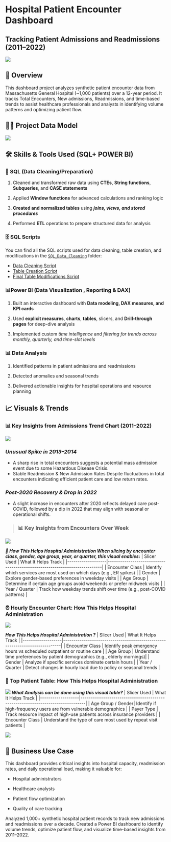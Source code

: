 # Hospital Patient Encounter Dashboard
## Tracking Patient Admissions and Readmissions (2011–2022)

![](Power_Bi_Reports/GIF_Dashboard.gif)

## 📌 Overview
This dashboard project analyzes synthetic patient encounter data from Massachusetts General Hospital (~1,000 patients) over a 12-year period. It tracks Total Encounters, New admissions, Readmissions, and time-based trends to assist healthcare professionals and analysts in identifying volume patterns and optimizing patient flow.

## ⛓️‍💥 Project Data Model
![](Power_Bi_Reports/Data_Model.png)

## 🛠️ Skills & Tools Used (SQL+ POWER BI)

 ### 🧼 SQL (Data Cleaning/Preparation)
1) Cleaned and transformed raw data using **CTEs**, **String functions**, **Subqueries**, and **CASE statements**

2) Applied **Window functions** for advanced calculations and ranking logic

3) **Created and normalized tables** using ***joins, views, and stored procedures***

4) Performed **ETL** operations to prepare structured data for analysis
### 🗄️ SQL Scripts

You can find all the SQL scripts used for data cleaning, table creation, and modifications in the [`SQL_Data_Cleaning`](SQL_Data_Cleaning) folder:

- [Data Cleaning Script](SQL_Data_Cleaning\2_Silver_layer_with_CLeaned_data\2_data_cleaning.sql)
- [Table Creation Script](SQL_Data_Cleaning\2_Silver_layer_with_CLeaned_data\1_create_table_silver.sql)
- [Final Table Modifications Script](SQL_Data_Cleaning\3_Gold_layer_With_Business_Ready_date\gold_view.sql)

 ### 📊Power BI (Data Visualization , Reporting & DAX)
1) Built an interactive dashboard with **Data modeling, DAX measures, and KPI cards**

2) Used **explicit measures**, **charts**, **tables**, slicers, and **Drill-through pages** for deep-dive analysis

3) Implemented custom *time intelligence* and *filtering for trends across monthly, quarterly, and time-slot levels*

 ### 📊 Data Analysis
1) Identified patterns in patient admissions and readmissions

2) Detected anomalies and seasonal trends

3) Delivered actionable insights for hospital operations and resource planning

## 📈 Visuals & Trends

 ### 📊 Key Insights from Admissions Trend Chart (2011–2022)
![](Power_Bi_Reports/Encounter_Trend_Linechart.png)

### ***Unusual Spike in 2013–2014***

- A sharp rise in total encounters suggests a potential mass admission event due to some Hazardous Disease Crisis.
- Stable Readmission & New Admission Rates
Despite fluctuations in total encounters indicating efficient patient care and low return rates.

### ***Post-2020 Recovery & Drop in 2022***
- A slight increase in encounters after 2020 reflects delayed care post-COVID, followed by a dip in 2022 that may align with seasonal or operational shifts.

> ### 📊 Key Insights from Encounters Over Week

![](Power_Bi_Reports/Encounter_Over_week_Horizontal_BarChart.png)

***🏥 How This Helps Hospital Administration
When slicing by encounter class, gender, age group, year, or quarter, this visual enables:***
| Slicer Used       | What It Helps Track                                                      |
|-------------------|---------------------------------------------------------------------------|
| Encounter Class   | Identify which services are most used on which days (e.g., ER spikes)     |
| Gender            | Explore gender-based preferences in weekday visits                        |
| Age Group         | Determine if certain age groups avoid weekends or prefer midweek visits   |
| Year / Quarter    | Track how weekday trends shift over time (e.g., post-COVID patterns)      |

### ⏰ Hourly Encounter Chart: How This Helps Hospital Administration
![](Power_Bi_Reports/Encounters_Over_time.png)

***How This Helps Hospital Administration ?***
| Slicer Used       | What It Helps Track                                                        |
|-------------------|-----------------------------------------------------------------------------|
| Encounter Class   | Identify peak emergency hours vs scheduled outpatient or routine care       |
| Age Group         | Understand time preferences by patient demographics (e.g., elderly mornings)|
| Gender            | Analyze if specific services dominate certain hours                         |
| Year / Quarter    | Detect changes in hourly load due to policy or seasonal trends              |
 ### 🧍 Top Patient Table: How This Helps Hospital Administration
![](Power_Bi_Reports/Top_10_patients.png)
***What Analysis can be done using this visual table?***
| Slicer Used       | What It Helps Track                                                           |
|-------------------|--------------------------------------------------------------------------------|
| Age Group / Gender| Identify if high-frequency users are from vulnerable demographics             |
| Payer Type        | Track resource impact of high-use patients across insurance providers         |
| Encounter Class   | Understand the type of care most used by repeat visit patients                |

![](Power_Bi_Reports/Dashboard_Overview.png)

## 📍 Business Use Case
This dashboard provides critical insights into hospital capacity, readmission rates, and daily operational load, making it valuable for:

- Hospital administrators

- Healthcare analysts

- Patient flow optimization

- Quality of care tracking

Analyzed 1,000+ synthetic hospital patient records to track new admissions and readmissions over a decade. Created a Power BI dashboard to identify volume trends, optimize patient flow, and visualize time-based insights from 2011–2022.